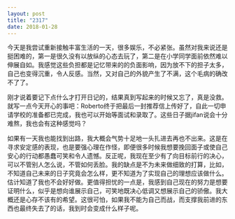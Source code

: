 ```yaml
---
layout: post
title: "2317"
date: 2018-01-28
---
```

今天是我尝试重新接触丰富生活的一天，很多娱乐，不必紧张。虽然对我来说还是挺困难的，第一是很久没有以放纵的心态去玩了，第二是在小学同学面前依然难以伸展自如。我感觉这些负担都是记忆带来的的负面影响，因为放不下的担子太多，自己也变得沉重，令人反感。当然，又对自己的外貌产生了不满，这个毛病的确改不了了。

刚才说着要记下点什么才打开日记的，结果真到写起来的时候又忘了，真是没救。就写一点今天开心的事吧：Roberto终于把最后一封推荐信上传好了，自此一切申请学校的准备都已完成，我也可以开始等面试和录取了。这些日子据jifan说会十分难熬，我也会有这种感觉吗？

如果有一天我也能找到出路，我大概会气势十足地一头扎进去再也不出来。这是在寻求安定感的表现，也是要强心理在作怪，即便很多时候我想要挽回面子或使自己安心的行动都愚蠢可笑和令人遗憾。反正呢，我现在至少有了向目标前行的决心，可以不管别人怎么说，不管如何丢脸。我的缺点是不为未来做细致的打算，比如，不知道自己未来的日子究竟会怎么样，更不知道为了实现自己的理想应该做什么。估计知道了我也不会好好做。更值得担忧的一点是，我感到自己现在的努力是想要证明什么，似乎是想向谁展示自己，可笑地既决心低调又想展示自己的骄傲。我大概还是心存不该有的希望。这很可怕，如果我不能为自己而战，而支撑我前进的东西也最终失去了的话，我到时会变成什么样子呢。
